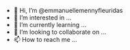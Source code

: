 - 👋 Hi, I’m @emmanuellemennyfleuridas
- 👀 I’m interested in ...
- 🌱 I’m currently learning ...
- 💞️ I’m looking to collaborate on ...
- 📫 How to reach me ...

<!---
emmanuellemennyfleuridas/emmanuellemennyfleuridas is a ✨ special ✨ repository because its `README.md` (this file) appears on your GitHub profile.
You can click the Preview link to take a look at your changes.
--->
